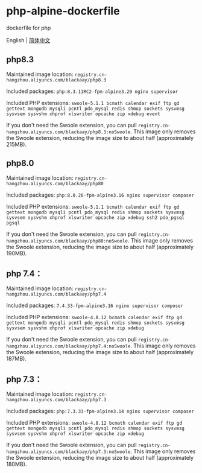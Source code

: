 # php-alpine-dockerfile
dockerfile for php

English | [简体中文](README_zh-CN.md)

## php8.3
Maintained image location: 
`registry.cn-hangzhou.aliyuncs.com/blackaay/php8.3`

Included packages:
`php:8.3.11RC2-fpm-alpine3.20 nginx supervisor`

Included PHP extensions:
`swoole-5.1.1 bcmath calendar exif ftp gd gettext mongodb mysqli pcntl pdo_mysql redis shmop sockets sysvmsg sysvsem sysvshm xhprof xlswriter opcache zip xdebug event`

If you don't need the Swoole extension, you can pull `registry.cn-hangzhou.aliyuncs.com/blackaay/php8.3:noSwoole`. This image only removes the Swoole extension, reducing the image size to about half (approximately 215MB).

## php8.0
Maintained image location:
`registry.cn-hangzhou.aliyuncs.com/blackaay/php80`

Included packages:
`php:8.0.26-fpm-alpine3.16 nginx supervisor composer `

Included PHP extensions:
`swoole-5.1.1 bcmath calendar exif ftp gd gettext mongodb mysqli pcntl pdo_mysql redis shmop sockets sysvmsg sysvsem sysvshm xhprof xlswriter opcache zip xdebug ssh2 pdo_pgsql pgsql`

If you don't need the Swoole extension, you can pull `registry.cn-hangzhou.aliyuncs.com/blackaay/php80:noSwoole`. This image only removes the Swoole extension, reducing the image size to about half (approximately 190MB).

## php 7.4：

Maintained image location:
`registry.cn-hangzhou.aliyuncs.com/blackaay/php7.4`

Included packages:
`7.4.33-fpm-alpine3.16 nginx supervisor composer `

Included PHP extensions:
`swoole-4.8.12 bcmath calendar exif ftp gd gettext mongodb mysqli pcntl pdo_mysql redis shmop sockets sysvmsg sysvsem sysvshm xhprof xlswriter opcache zip xdebug`

If you don't need the Swoole extension, you can pull `registry.cn-hangzhou.aliyuncs.com/blackaay/php7.4:noSwoole`. This image only removes the Swoole extension, reducing the image size to about half (approximately 187MB).


## php 7.3：

Maintained image location:
`registry.cn-hangzhou.aliyuncs.com/blackaay/php7.3`

Included packages:
`php:7.3.33-fpm-alpine3.14 nginx supervisor composer `

Included PHP extensions:
`swoole-4.8.12 bcmath calendar exif ftp gd gettext mongodb mysqli pcntl pdo_mysql redis shmop sockets sysvmsg sysvsem sysvshm xhprof xlswriter opcache zip xdebug`

If you don't need the Swoole extension, you can pull `registry.cn-hangzhou.aliyuncs.com/blackaay/php7.3:noSwoole`. This image only removes the Swoole extension, reducing the image size to about half (approximately 180MB).
